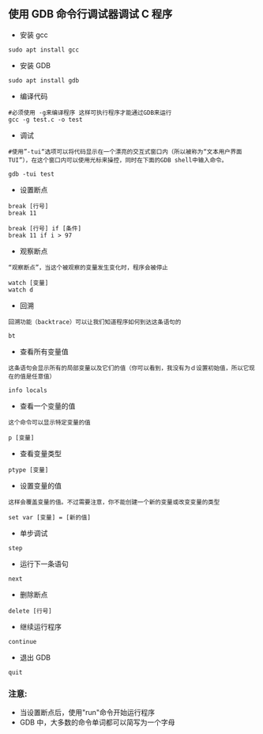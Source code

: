 ## 使用 GDB 命令行调试器调试 C 程序

- 安装 gcc

```
sudo apt install gcc

```

- 安装 GDB

```
sudo apt install gdb

```

- 编译代码

```
#必须使用 -g来编译程序 这样可执行程序才能通过GDB来运行
gcc -g test.c -o test
```

- 调试

```
#使用”-tui“选项可以将代码显示在一个漂亮的交互式窗口内（所以被称为“文本用户界面 TUI”），在这个窗口内可以使用光标来操控，同时在下面的GDB shell中输入命令。

gdb -tui test

```

- 设置断点

```
break [行号]
break 11

break [行号] if [条件]
break 11 if i > 97
```

- 观察断点

```
“观察断点”，当这个被观察的变量发生变化时，程序会被停止

watch [变量]
watch d
```

- 回溯

```
回溯功能（backtrace）可以让我们知道程序如何到达这条语句的

bt
```

- 查看所有变量值

```
这条语句会显示所有的局部变量以及它们的值（你可以看到，我没有为ｄ设置初始值，所以它现在的值是任意值）

info locals
```

- 查看一个变量的值

```
这个命令可以显示特定变量的值

p [变量]
```

- 查看变量类型

```
ptype [变量]
```

- 设置变量的值

```
这样会覆盖变量的值。不过需要注意，你不能创建一个新的变量或改变变量的类型

set var [变量] = [新的值]
```

- 单步调试

```
step
```

- 运行下一条语句

```
next
```

- 删除断点

```
delete [行号]
```

- 继续运行程序

```
continue
```

- 退出 GDB

```
quit
```

### 注意:

- 当设置断点后，使用"run"命令开始运行程序
- GDB 中，大多数的命令单词都可以简写为一个字母
